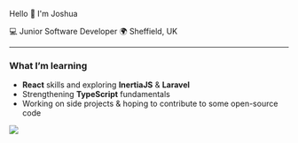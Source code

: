 Hello 👋 I'm Joshua

💻 Junior Software Developer
🌍 Sheffield, UK

---

### What I’m learning
- **React** skills and exploring **InertiaJS** & **Laravel**
- Strengthening **TypeScript** fundamentals
- Working on side projects & hoping to contribute to some open-source code
  

<img src="https://github-readme-stats.vercel.app/api?username=shwaaa21&&show_icons=true&title_color=ffffff&icon_color=bb2acf&text_color=daf7dc&bg_color=151515">
